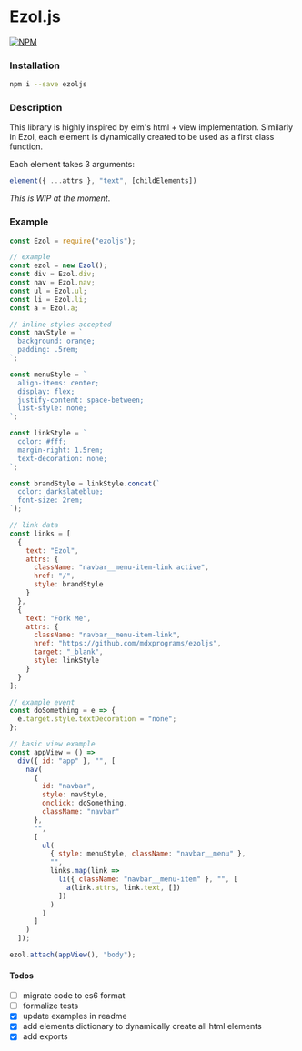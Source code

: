 # Ezol.js

[![NPM](https://nodei.co/npm/ezoljs.png)](https://npmjs.org/package/ezoljs)

### Installation

```bash
npm i --save ezoljs
```

### Description

This library is highly inspired by elm's html + view implementation.
Similarly in Ezol, each element is dynamically created to be used as a first class function.

Each element takes 3 arguments:

```javascript
element({ ...attrs }, "text", [childElements])
```

_This is WIP at the moment_.

### Example

```javascript
const Ezol = require("ezoljs");

// example
const ezol = new Ezol();
const div = Ezol.div;
const nav = Ezol.nav;
const ul = Ezol.ul;
const li = Ezol.li;
const a = Ezol.a;

// inline styles accepted
const navStyle = `
  background: orange;
  padding: .5rem;
`;

const menuStyle = `
  align-items: center;
  display: flex;
  justify-content: space-between;
  list-style: none;
`;

const linkStyle = `
  color: #fff;
  margin-right: 1.5rem;
  text-decoration: none;
`;

const brandStyle = linkStyle.concat(`
  color: darkslateblue;
  font-size: 2rem;
`);

// link data
const links = [
  {
    text: "Ezol",
    attrs: {
      className: "navbar__menu-item-link active",
      href: "/",
      style: brandStyle
    }
  },
  {
    text: "Fork Me",
    attrs: {
      className: "navbar__menu-item-link",
      href: "https://github.com/mdxprograms/ezoljs",
      target: "_blank",
      style: linkStyle
    }
  }
];

// example event
const doSomething = e => {
  e.target.style.textDecoration = "none";
};

// basic view example
const appView = () =>
  div({ id: "app" }, "", [
    nav(
      {
        id: "navbar",
        style: navStyle,
        onclick: doSomething,
        className: "navbar"
      },
      "",
      [
        ul(
          { style: menuStyle, className: "navbar__menu" },
          "",
          links.map(link =>
            li({ className: "navbar__menu-item" }, "", [
              a(link.attrs, link.text, [])
            ])
          )
        )
      ]
    )
  ]);

ezol.attach(appView(), "body");
```

#### Todos

- [ ] migrate code to es6 format
- [ ] formalize tests
- [x] update examples in readme
- [x] add elements dictionary to dynamically create all html elements
- [x] add exports
